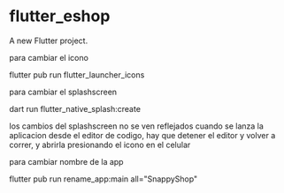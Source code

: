 # flutter_eshop

A new Flutter project.

para cambiar el icono

flutter pub run flutter_launcher_icons

para cambiar el splashscreen

dart run flutter_native_splash:create

los cambios del splashscreen no se ven reflejados cuando se lanza la aplicacion desde el editor de codigo, hay que detener el editor y volver a correr, y abrirla presionando el icono en el celular


para cambiar nombre de la app

flutter pub run rename_app:main all="SnappyShop"